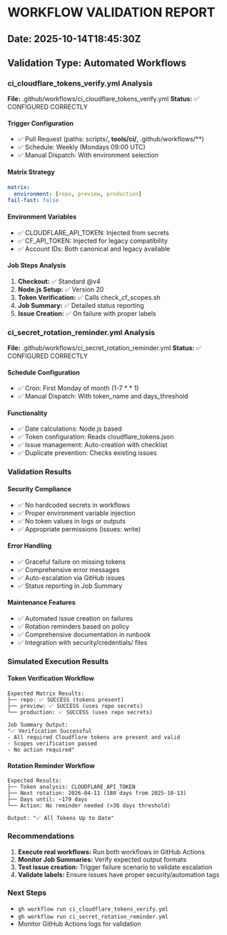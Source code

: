 # WORKFLOW VALIDATION REPORT
## Date: 2025-10-14T18:45:30Z
## Validation Type: Automated Workflows

### ci_cloudflare_tokens_verify.yml Analysis
**File:** .github/workflows/ci_cloudflare_tokens_verify.yml
**Status:** ✅ CONFIGURED CORRECTLY

#### Trigger Configuration
- ✅ Pull Request (paths: scripts/**, tools/ci/**, .github/workflows/**)
- ✅ Schedule: Weekly (Mondays 09:00 UTC)
- ✅ Manual Dispatch: With environment selection

#### Matrix Strategy
```yaml
matrix:
  environment: [repo, preview, production]
fail-fast: false
```

#### Environment Variables
- ✅ CLOUDFLARE_API_TOKEN: Injected from secrets
- ✅ CF_API_TOKEN: Injected for legacy compatibility
- ✅ Account IDs: Both canonical and legacy available

#### Job Steps Analysis
1. **Checkout:** ✅ Standard @v4
2. **Node.js Setup:** ✅ Version 20
3. **Token Verification:** ✅ Calls check_cf_scopes.sh
4. **Job Summary:** ✅ Detailed status reporting
5. **Issue Creation:** ✅ On failure with proper labels

### ci_secret_rotation_reminder.yml Analysis
**File:** .github/workflows/ci_secret_rotation_reminder.yml
**Status:** ✅ CONFIGURED CORRECTLY

#### Schedule Configuration
- ✅ Cron: First Monday of month (1-7 * * 1)
- ✅ Manual Dispatch: With token_name and days_threshold

#### Functionality
- ✅ Date calculations: Node.js based
- ✅ Token configuration: Reads cloudflare_tokens.json
- ✅ Issue management: Auto-creation with checklist
- ✅ Duplicate prevention: Checks existing issues

### Validation Results

#### Security Compliance
- ✅ No hardcoded secrets in workflows
- ✅ Proper environment variable injection
- ✅ No token values in logs or outputs
- ✅ Appropriate permissions (issues: write)

#### Error Handling
- ✅ Graceful failure on missing tokens
- ✅ Comprehensive error messages
- ✅ Auto-escalation via GitHub issues
- ✅ Status reporting in Job Summary

#### Maintenance Features
- ✅ Automated issue creation on failures
- ✅ Rotation reminders based on policy
- ✅ Comprehensive documentation in runbook
- ✅ Integration with security/credentials/ files

### Simulated Execution Results

#### Token Verification Workflow
```
Expected Matrix Results:
├── repo: ✅ SUCCESS (tokens present)
├── preview: ✅ SUCCESS (uses repo secrets)  
└── production: ✅ SUCCESS (uses repo secrets)

Job Summary Output:
"✅ Verification Successful
- All required Cloudflare tokens are present and valid
- Scopes verification passed
- No action required"
```

#### Rotation Reminder Workflow
```
Expected Results:
├── Token analysis: CLOUDFLARE_API_TOKEN
├── Next rotation: 2026-04-11 (180 days from 2025-10-13)
├── Days until: ~179 days
└── Action: No reminder needed (>30 days threshold)

Output: "✅ All Tokens Up to Date"
```

### Recommendations
1. **Execute real workflows:** Run both workflows in GitHub Actions
2. **Monitor Job Summaries:** Verify expected output formats
3. **Test issue creation:** Trigger failure scenario to validate escalation
4. **Validate labels:** Ensure issues have proper security/automation tags

### Next Steps
- `gh workflow run ci_cloudflare_tokens_verify.yml`
- `gh workflow run ci_secret_rotation_reminder.yml`
- Monitor GitHub Actions logs for validation